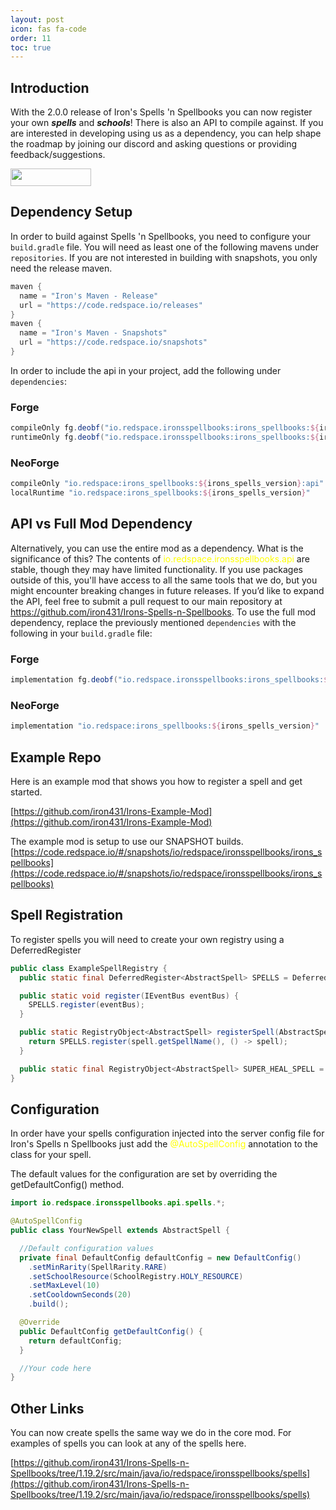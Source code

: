```yaml
---
layout: post
icon: fas fa-code
order: 11
toc: true
---
```


## Introduction

With the 2.0.0 release of Iron's Spells 'n Spellbooks you can now register your own **_spells_** and **_schools_**!
There is also an API to compile against. If you are interested in developing using us as a dependency, you can help shape
the roadmap by joining our discord and asking questions or providing feedback/suggestions.

<a href="https://discord.gg/TRzEdrndM2"><img src="https://img.shields.io/discord/1104430139275743293.svg?label=&amp;logo=discord&amp;logoColor=ffffff&amp;color=7389D8&amp;labelColor=6A7EC2&amp;style=for-the-badge" alt="" width="129" height="28" /></a>

## Dependency Setup
In order to build against Spells 'n Spellbooks, you need to configure your `build.gradle` file.
You will need as least one of the following mavens under `repositories`. 
If you are not interested in building with snapshots, you only need the release maven.

```groovy
maven {
  name = "Iron's Maven - Release"
  url = "https://code.redspace.io/releases"
}
maven {
  name = "Iron's Maven - Snapshots"
  url = "https://code.redspace.io/snapshots"
}
```
In order to include the api in your project, add the following under `dependencies`:
### Forge
```groovy
compileOnly fg.deobf("io.redspace.ironsspellbooks:irons_spellbooks:${irons_spells_version}:api")
runtimeOnly fg.deobf("io.redspace.ironsspellbooks:irons_spellbooks:${irons_spells_version}")
```
### NeoForge
```groovy
compileOnly "io.redspace:irons_spellbooks:${irons_spells_version}:api"
localRuntime "io.redspace:irons_spellbooks:${irons_spells_version}"
```
## API vs Full Mod Dependency
Alternatively, you can use the entire mod as a dependency. What is the significance of this?
The contents of <span style="color:yellow">io.redspace.ironsspellbooks.api</span> are stable, though they may have limited functionality. 
If you use packages outside of this, you'll have access to all the same tools that we do, but you might encounter breaking changes in future releases. 
If you’d like to expand the API, feel free to submit a pull request to our main repository at https://github.com/iron431/Irons-Spells-n-Spellbooks. 
To use the full mod dependency, replace the previously mentioned `dependencies` with the following in your `build.gradle` file:
### Forge
```groovy
implementation fg.deobf("io.redspace.ironsspellbooks:irons_spellbooks:${irons_spells_version}")
```
### NeoForge
```groovy
implementation "io.redspace:irons_spellbooks:${irons_spells_version}"
```

## Example Repo

Here is an example mod that shows you how to register a spell and get started.

[https://github.com/iron431/Irons-Example-Mod](https://github.com/iron431/Irons-Example-Mod)

The example mod is setup to use our SNAPSHOT builds.
[https://code.redspace.io/#/snapshots/io/redspace/ironsspellbooks/irons_spellbooks](https://code.redspace.io/#/snapshots/io/redspace/ironsspellbooks/irons_spellbooks)

## Spell Registration

To register spells you will need to create your own registry using a DeferredRegister

```java
public class ExampleSpellRegistry {
  public static final DeferredRegister<AbstractSpell> SPELLS = DeferredRegister.create(SpellRegistry.SPELL_REGISTRY_KEY, IronsExampleMod.MODID);

  public static void register(IEventBus eventBus) {
    SPELLS.register(eventBus);
  }

  public static RegistryObject<AbstractSpell> registerSpell(AbstractSpell spell) {
    return SPELLS.register(spell.getSpellName(), () -> spell);
  }

  public static final RegistryObject<AbstractSpell> SUPER_HEAL_SPELL = registerSpell(new SuperHealSpell());
}
```

## Configuration

In order have your spells configuration injected into the server config file for Iron's Spells n Spellbooks just add
the <span style="color:yellow">@AutoSpellConfig</span> annotation to the class for your spell.

The default values for the configuration are set by overriding the getDefaultConfig() method.

```java
import io.redspace.ironsspellbooks.api.spells.*;

@AutoSpellConfig
public class YourNewSpell extends AbstractSpell {

  //Default configuration values
  private final DefaultConfig defaultConfig = new DefaultConfig()
    .setMinRarity(SpellRarity.RARE)
    .setSchoolResource(SchoolRegistry.HOLY_RESOURCE)
    .setMaxLevel(10)
    .setCooldownSeconds(20)
    .build();

  @Override
  public DefaultConfig getDefaultConfig() {
    return defaultConfig;
  }

  //Your code here
}
```

## Other Links

You can now create spells the same way we do in the core mod. For examples of spells you can look at any of the spells
here.

[https://github.com/iron431/Irons-Spells-n-Spellbooks/tree/1.19.2/src/main/java/io/redspace/ironsspellbooks/spells](https://github.com/iron431/Irons-Spells-n-Spellbooks/tree/1.19.2/src/main/java/io/redspace/ironsspellbooks/spells)
